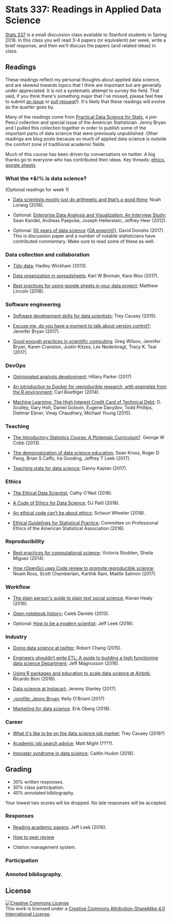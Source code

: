 # Stats 337: Readings in Applied Data Science

[Stats 337](https://explorecourses.stanford.edu/search?view=catalog&filter-coursestatus-Active=on&page=0&catalog=&academicYear=&q=stats+337&collapse=%2C2%2C) is a small discussion class available to Stanford students in Spring 2018. In this class you will read 3-4 papers (or equivalent) per week, write a brief response, and then we'll discuss the papers (and related ideas) in class.

## Readings

These readings reflect my personal thoughts about applied data science, and are skewed towards topics that I think are important but are generally under appreciated. It is not a systematic attempt to survey the field. That said, if you think there's something major that I've missed, please feel free to submit [an issue](https://github.com/hadley/stats337/issues) or [pull request](https://github.com/hadley/stats337/edit/master/README.md)!). It's likely that these readings will evolve as the quarter goes by. 

Many of the readings come from [Practical Data Science for Stats](https://peerj.com/collections/50-practicaldatascistats/), a join PeerJ collection and special issue of the American Statistician. Jenny Bryan and I pulled this collection together in order to publish some of the important parts of data science that were previously unpublished. Other readings are blog posts because so much of applied data science is outside the comfort zone of traditional academic fields. 

Much of this course has been driven by conversations on twitter. A big thanks go to everyone who has contributed their ideas. Key threads: [ethics](https://twitter.com/hadleywickham/status/978712074434957313), [google sheets](https://twitter.com/hadleywickham/status/978401746182549504).

### What the *&!% is data science?

(Optional readings for week 1)

* [Data scientists mostly just do arithmetic and that’s a good thing](https://m.signalvnoise.com/data-scientists-mostly-just-do-arithmetic-and-that-s-a-good-thing-c6371885f7f6);
  Noah Lorang (2016).

* Optional: [Enterprise Data Analysis and Visualization: An Interview Study](https://idl.cs.washington.edu/papers/enterprise-analysis-interviews);
  Sean Kandel, Andreas Paepcke, Joseph Hellerstein, Jeffrey Heer (2012).

* Optional: [50 years of data science](https://www.tandfonline.com/doi/abs/10.1080/10618600.2017.1384734)
  ([OA preprint](https://courses.csail.mit.edu/18.337/2015/docs/50YearsDataScience.pdf)]);
  David Donoho (2017). This is discussion paper and a number of notable 
  statisticians have contributed commentary. Make sure to read some of these
  as well.

### Data collection and collaboration

* [Tidy data](https://www.jstatsoft.org/article/view/v059i10/);
  Hadley Wickham (2013).

* [Data organization in spreadsheets](https://peerj.com/preprints/3183/);
  Karl W Broman, Kara Woo (2017).
  
* [Best practices for using google sheets in your data project](https://matthewlincoln.net/2018/03/26/best-practices-for-using-google-sheets-in-your-data-project.html);
  Matthew Lincoln (2018).

### Software engineering

* [Software development skills for data scientists](http://treycausey.com/software_dev_skills.html);
  Trey Causey (2015).

* [Excuse me, do you have a moment to talk about version control?](https://peerj.com/preprints/3159/);
  Jennifer Bryan (2017).

* [Good enough practices in scientific computing](http://journals.plos.org/ploscompbiol/article?id=10.1371/journal.pcbi.1005510);
  Greg Wilson, Jennifer Bryan, Karen Cranston, Justin Kitzes, Lex Nederbragt, Tracy K. Teal (2017).

### DevOps

* [Opinionated analysis development](https://peerj.com/preprints/3210/);
  Hillary Parker (2017)

* [An introduction to Docker for reproducible research, with examples from the R environment](https://arxiv.org/abs/1410.0846); 
  Carl Boettiger (2014).

* [Machine Learning: The High Interest Credit Card of Technical Debt](https://research.google.com/pubs/pub43146.html);
  D. Sculley, Gary Holt, Daniel Golovin, Eugene Davydov, Todd Phillips, 
  Dietmar Ebner, Vinay Chaudhary, Michael Young (2015).

### Teaching

* [The Introductory Statistics Course: A Ptolemaic Curriculum?](https://escholarship.org/uc/item/6hb3k0nz).
  George W Cobb (2013).

* [The democratization of data science education](https://peerj.com/preprints/3195/);
  Sean Kross, Roger D Peng, Brian S Caffo, Ira Gooding, Jeffrey T Leek (2017).

* [Teaching stats for data science](https://peerj.com/preprints/3205/);
  Danny Kaplan (2017).

### Ethics

* [The Ethical Data Scientist](http://www.slate.com/articles/technology/future_tense/2016/02/how_to_bring_better_ethics_to_data_science.html);
  Cathy O'Neil (2016).

* [A Code of Ethics for Data Science](https://medium.com/@dpatil/a-code-of-ethics-for-data-science-cda27d1fac1);
  DJ Patil (2018).
  
* [An ethical code can’t be about ethics](https://towardsdatascience.com/an-ethical-code-cant-be-about-ethics-66acaea6f16f);
  Schaun Wheeler (2018).

* [Ethical Guidelines for Statistical Practice](http://www.amstat.org/ASA/Your-Career/Ethical-Guidelines-for-Statistical-Practice.aspx);
  Committee on Professional Ethics of the American Statistical Association (2016).

### Reproducibility

* [Best practices for computational science](https://openresearchsoftware.metajnl.com/articles/10.5334/jors.ay/);
  Victoria Stodden, Sheila Miguez (2014).

* [How rOpenSci uses Code review to promote reproducible science](https://ropensci.org/blog/2017/09/01/nf-softwarereview/); 
  Noam Ross, Scott Chamberlain, Karthik Ram, Maëlle Salmon (2017).

### Workflow

* [The plain person's guide to plain text social science](http://plain-text.co);
  Kieran Healy (2016).

* [Open notebook history](http://wcm1.web.rice.edu/open-notebook-history.html);
  Caleb Daniels (2013).

* Optional: [How to be a modern scientist](https://leanpub.com/modernscientist);
  Jeff Leek (2016).

### Industry

* [Doing data science at twitter](https://medium.com/@rchang/my-two-year-journey-as-a-data-scientist-at-twitter-f0c13298aee6);
  Robert Chang (2015).

* [Engineers shouldn’t write ETL: A guide to building a high functioning data science Department](https://multithreaded.stitchfix.com/blog/2016/03/16/engineers-shouldnt-write-etl/);
  Jeff Magnusson (2016).

* [Using R packages and education to scale data science at Airbnb](https://medium.com/airbnb-engineering/using-r-packages-and-education-to-scale-data-science-at-airbnb-906faa58e12d);
  Ricardo Bion (2016).

* [Data science at Instacart](https://tech.instacart.com/data-science-at-instacart-dabbd2d3f279);
  Jeremy Stanley (2017).

* [.rprofile: Jenny Bryan](https://ropensci.org/blog/2017/12/08/rprofile-jenny-bryan/);
  Kelly O'Briant (2017)

* [Marketing for data science](https://medium.com/indeed-data-science/marketing-for-data-science-a-7-step-go-to-market-plan-for-your-next-data-product-60c034c34d55). Erik Oberg (2018).

### Career

* [What it's like to be on the data science job market](http://treycausey.com/data_science_interviews.html);
  Trey Causey (2016?)

* [Academic job search advice](http://matt.might.net/articles/advice-for-academic-job-hunt/);
  Matt Might (????).

* [Imposter syndrome in data science](https://caitlinhudon.com/2018/01/19/imposter-syndrome-in-data-science/);
  Caitlin Hudon (2018).

## Grading

* 30% written responses.
* 30% class participation.
* 40% annotated bibliography.

Your lowest two scores will be dropped. No late responses will be accepted.

### Responses

* [Reading academic papers](https://github.com/jtleek/readingpapers);
  Jeff Leek (2016).
  
* [How to peer review](http://matt.might.net/articles/how-to-peer-review/)

* Citation management system.

<!-- In lieu of written response for week 1, please fill out -->

### Participation

### Annoted bibliography.

## License

<a rel="license" href="http://creativecommons.org/licenses/by-sa/4.0/"><img alt="Creative Commons License" style="border-width:0" src="https://i.creativecommons.org/l/by-sa/4.0/88x31.png" /></a><br />This work is licensed under a <a rel="license" href="http://creativecommons.org/licenses/by-sa/4.0/">Creative Commons Attribution-ShareAlike 4.0 International License</a>.
